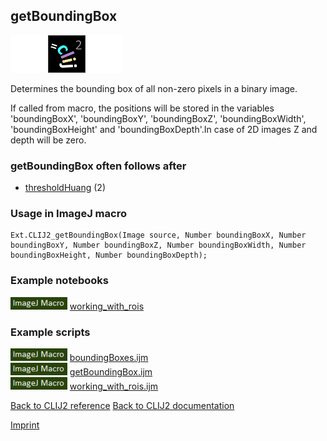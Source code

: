 ## getBoundingBox
<img src="images/mini_empty_logo.png"/><img src="images/mini_clij2_logo.png"/><img src="images/mini_empty_logo.png"/>

Determines the bounding box of all non-zero pixels in a binary image. 

If called from macro, the positions will be stored in the variables 'boundingBoxX', 'boundingBoxY', 'boundingBoxZ', 'boundingBoxWidth', 'boundingBoxHeight' and 'boundingBoxDepth'.In case of 2D images Z and depth will be zero.

### getBoundingBox often follows after
* <a href="reference_thresholdHuang">thresholdHuang</a> (2)


### Usage in ImageJ macro
```
Ext.CLIJ2_getBoundingBox(Image source, Number boundingBoxX, Number boundingBoxY, Number boundingBoxZ, Number boundingBoxWidth, Number boundingBoxHeight, Number boundingBoxDepth);
```




### Example notebooks
<a href="https://clij.github.io/clij2-docs/md/working_with_rois"><img src="images/language_macro.png" height="20"/></a> [working_with_rois](https://clij.github.io/clij2-docs/md/working_with_rois)  




### Example scripts
<a href="https://github.com/clij/clij2-docs/blob/master/src/main/macro/boundingBoxes.ijm"><img src="images/language_macro.png" height="20"/></a> [boundingBoxes.ijm](https://github.com/clij/clij2-docs/blob/master/src/main/macro/boundingBoxes.ijm)  
<a href="https://github.com/clij/clij2-docs/blob/master/src/main/macro/getBoundingBox.ijm"><img src="images/language_macro.png" height="20"/></a> [getBoundingBox.ijm](https://github.com/clij/clij2-docs/blob/master/src/main/macro/getBoundingBox.ijm)  
<a href="https://github.com/clij/clij2-docs/blob/master/src/main/macro/working_with_rois.ijm"><img src="images/language_macro.png" height="20"/></a> [working_with_rois.ijm](https://github.com/clij/clij2-docs/blob/master/src/main/macro/working_with_rois.ijm)  


[Back to CLIJ2 reference](https://clij.github.io/clij2-docs/reference)
[Back to CLIJ2 documentation](https://clij.github.io/clij2-docs)

[Imprint](https://clij.github.io/imprint)
